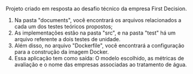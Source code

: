 Projeto criado em resposta ao desafio técnico da empresa First Decision. 
1. Na pasta "documents", você encontrará os arquivos relacionados a cada um dos testes teóricos propostos;
2. As implementações estão na pasta "src", e na pasta "test" há um arquivo referente a dois testes de unidade.
3. Além disso, no arquivo "Dockerfile", você encontrará a configuração para a construção da imagem Docker.
4. Essa aplicação tem como saída: O modelo escolhido, as métricas de avaliação e o nome das empresas associadas ao tratamento de água.
